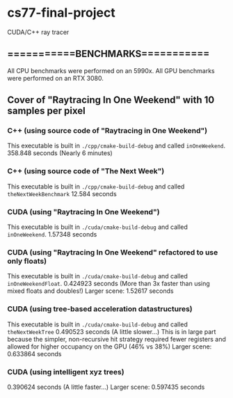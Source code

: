# cs77-final-project
CUDA/C++ ray tracer

## ===========BENCHMARKS===========
All CPU benchmarks were performed on an 5990x. All GPU benchmarks were performed on an RTX 3080.

## Cover of "Raytracing In One Weekend" with 10 samples per pixel
### C++ (using source code of "Raytracing in One Weekend")
This executable is built in `./cpp/cmake-build-debug` and called `inOneWeekend`.
358.848 seconds (Nearly 6 minutes)

### C++ (using source code of "The Next Week")
This executable is built in `./cpp/cmake-build-debug` and called `theNextWeekBenchmark`
12.584 seconds

### CUDA (using "Raytracing In One Weekend")
This executable is built in `./cuda/cmake-build-debug` and called `inOneWeekend`.
1.57348 seconds

### CUDA (using "Raytracing In One Weekend" refactored to use only floats)
This executable is built in `./cuda/cmake-build-debug` and called `inOneWeekendFloat`.
0.424923 seconds (More than 3x faster than using mixed floats and doubles!)
Larger scene: 1.52617 seconds

### CUDA (using tree-based acceleration datastructures)
This executable is built in `./cuda/cmake-build-debug` and called `theNextWeekTree`
0.490523 seconds (A little slower...)
This is in large part because the simpler, non-recursive hit strategy required fewer registers and allowed for higher occupancy on the GPU (46% vs 38%)
Larger scene: 0.633864 seconds

### CUDA (using intelligent xyz trees)
0.390624 seconds (A little faster...)
Larger scene: 0.597435 seconds
